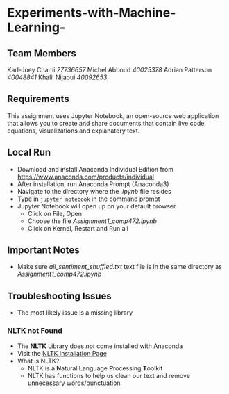 # Experiments-with-Machine-Learning-


## Team Members
Karl-Joey Chami *27736657*
Michel Abboud *40025378*
Adrian Patterson *40048841*
Khalil Nijaoui *40092653*

## Requirements
This assignment uses Jupyter Notebook, an open-source web application that allows you to create and share documents that contain live code, equations, visualizations and explanatory text.

## Local Run

 - Download and install Anaconda Individual Edition from https://www.anaconda.com/products/individual
 - After installation, run Anaconda Prompt (Anaconda3)
 - Navigate to the directory where the *.ipynb* file resides
 - Type in `jupyter notebook` in the command prompt
 - Jupyter Notebook will open up on your default browser
	 - Click on File, Open
	 - Choose the file *Assignment1_comp472.ipynb*
	 - Click on Kernel, Restart and Run all

## Important Notes

 - Make sure *all_sentiment_shuffled.txt* text file is in the same directory as *Assignment1_comp472.ipynb*
 
## Troubleshooting Issues
* The most likely issue is a missing library

### NLTK not Found
* The **NLTK** Library does *not* come installed with Anaconda
* Visit the [NLTK Installation Page](https://www.nltk.org/install.html)
* What is NLTK?
    * NLTK is a **N**atural **L**anguage **P**rocessing **T**oolkit
    * NLTK has functions to help us clean our text and remove unnecessary words/punctuation
